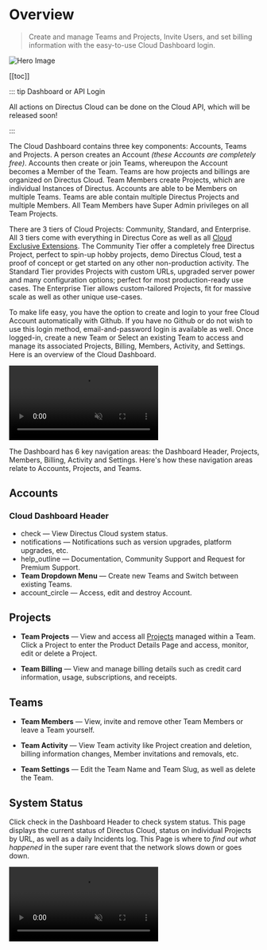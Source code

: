 # Overview

> Create and manage Teams and Projects, Invite Users, and set billing information with the easy-to-use Cloud Dashboard
> login.

![Hero Image](image.webp)

[[toc]]

::: tip Dashboard or API Login

All actions on Directus Cloud can be done on the Cloud API, which will be released soon!

:::

The Cloud Dashboard contains three key components: Accounts, Teams and Projects. A person creates an Account _(these
Accounts are completely free)_. Accounts then create or join Teams, whereupon the Account becomes a Member of the Team.
Teams are how projects and billings are organized on Directus Cloud. Team Members create Projects, which are individual
Instances of Directus. Accounts are able to be Members on multiple Teams. Teams are able contain multiple Directus
Projects and multiple Members. All Team Members have Super Admin privileges on all Team Projects.

There are 3 tiers of Cloud Projects: Community, Standard, and Enterprise. All 3 tiers come with everything in Directus
Core as well as all [Cloud Exclusive Extensions](). The Community Tier offer a completely free Directus Project, perfect
to spin-up hobby projects, demo Directus Cloud, test a proof of concept or get started on any other non-production
activity. The Standard Tier provides Projects with custom URLs, upgraded server power and many configuration options;
perfect for most production-ready use cases. The Enterprise Tier allows custom-tailored Projects, fit for massive scale
as well as other unique use-cases.

To make life easy, you have the option to create and login to your free Cloud Account automatically with Github. If you
have no Github or do not wish to use this login method, email-and-password login is available as well. Once logged-in,
create a new Team or Select an existing Team to access and manage its associated Projects, Billing, Members, Activity,
and Settings. Here is an overview of the Cloud Dashboard.

<video alt="Cloud Dashboard Overview" loop muted controls autoplay>
  <source src="" type="video/mp4">
</video>

The Dashboard has 6 key navigation areas: the Dashboard Header, Projects, Members, Billing, Activity and Settings.
Here's how these navigation areas relate to Accounts, Projects, and Teams.

## Accounts

### Cloud Dashboard Header

- <span mi icon>check</span> — View Directus Cloud system status.
- <span mi icon>notifications</span> — Notifications such as version upgrades, platform upgrades, etc.
- <span mi icon>help_outline</span> — Documentation, Community Support and Request for Premium Support.
- **Team Dropdown Menu** — Create new Teams and Switch between existing Teams.
- <span mi icon>account_circle</span> — Access, edit and destroy Account.

## Projects

- **Team Projects** — View and access all [Projects](/cloud/projects) managed within a Team. Click a Project to enter
  the Product Details Page and access, monitor, edit or delete a Project.

- **Team Billing** — View and manage billing details such as credit card information, usage, subscriptions, and
  receipts.

## Teams

- **Team Members** — View, invite and remove other Team Members or leave a Team yourself.

- **Team Activity** — View Team activity like Project creation and deletion, billing information changes, Member
  invitations and removals, etc.

- **Team Settings** — Edit the Team Name and Team Slug, as well as delete the Team.

## System Status

Click <span mi icon>check</span> in the Dashboard Header to check system status. This page displays the current status
of Directus Cloud, status on individual Projects by URL, as well as a daily Incidents log. This Page is where to _find
out what happened_ in the super rare event that the network slows down or goes down.

<video alt="Cloud Dashboard Overview" loop muted controls autoplay>
  <source src="" type="video/mp4">
</video>
